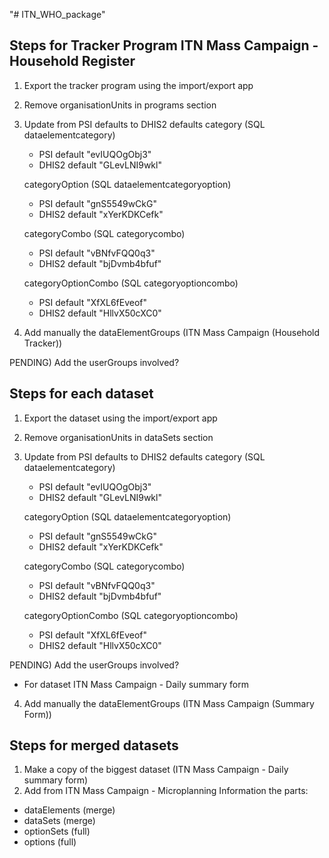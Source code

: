 "# ITN_WHO_package" 

Steps for Tracker Program ITN Mass Campaign - Household Register
----------------------------------------------------------------

1) Export the tracker program using the import/export app
2) Remove organisationUnits in programs section
3) Update from PSI defaults to DHIS2 defaults
	category (SQL dataelementcategory)
	  - PSI default "evIUQOgObj3"
	  - DHIS2 default "GLevLNI9wkl"

	categoryOption (SQL dataelementcategoryoption)
	  - PSI default "gnS5549wCkG"
	  - DHIS2 default "xYerKDKCefk"

	categoryCombo (SQL categorycombo)
	  - PSI default "vBNfvFQQ0q3"
	  - DHIS2 default "bjDvmb4bfuf"

	categoryOptionCombo (SQL categoryoptioncombo)
	  - PSI default "XfXL6fEveof"
	  - DHIS2 default "HllvX50cXC0"

4) Add manually the dataElementGroups (ITN Mass Campaign (Household Tracker))

PENDING) Add the userGroups involved?


Steps for each dataset
----------------------------------------------------------------

1) Export the dataset using the import/export app
2) Remove organisationUnits in dataSets section
3) Update from PSI defaults to DHIS2 defaults
	category (SQL dataelementcategory)
	  - PSI default "evIUQOgObj3"
	  - DHIS2 default "GLevLNI9wkl"

	categoryOption (SQL dataelementcategoryoption)
	  - PSI default "gnS5549wCkG"
	  - DHIS2 default "xYerKDKCefk"

	categoryCombo (SQL categorycombo)
	  - PSI default "vBNfvFQQ0q3"
	  - DHIS2 default "bjDvmb4bfuf"

	categoryOptionCombo (SQL categoryoptioncombo)
	  - PSI default "XfXL6fEveof"
	  - DHIS2 default "HllvX50cXC0"

PENDING) Add the userGroups involved?

- For dataset ITN Mass Campaign - Daily summary form
4) Add manually the dataElementGroups (ITN Mass Campaign (Summary Form))


Steps for merged datasets
----------------------------------------------------------------

1) Make a copy of the biggest dataset (ITN Mass Campaign - Daily summary form)
2) Add from ITN Mass Campaign - Microplanning Information the parts:
- dataElements (merge)
- dataSets (merge)
- optionSets (full)
- options (full)